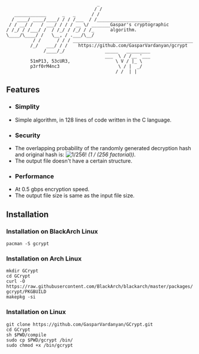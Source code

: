                                       _
                                     / /
       ____________      _   _      / /
      / ____/ ____/____/ / / /___  / /____________________
     / / __/ /   / ___/ / / / __ \/ _______Gaspar's cryptographic
    / /_/ / /___/ /  / /_/ / /_/ / /_      algorithm.
    \____/\____/ /   \__, / .___/\__/
              / /      / / / _____________________________________________
             /_/   ___/ / /    https://github.com/GasparVardanyan/gcrypt
                  /____/_/               _____   _________
                                         ___  \ / /__ '___
             51mP13, 53cUR3,                 \ V / |_ \
             p3rf0rM4nc3                      \ / |  _/
                                             / /  | |



## Features

* ### Simplity
* Simple algorithm, in 128 lines of code written in the C language.
* ### Security
* The overlapping probability of the randomly generated decryption hash and original hash is: ![<sup>1</sup>/<sub>256!</sub>](https://latex.codecogs.com/png.latex?\dpi{80}&space;\fn_phv&space;\frac{1}{256!}) <em>(1 / (256 factorial))</em>.
* The output file doesn't have a certain structure.
* ### Performance
* At 0.5 gbps encryption speed.
* The output file size is same as the input file size.

## Installation

### Installation on BlackArch Linux
`pacman -S gcrypt`

### Installation on Arch Linux
`mkdir GCrypt`<br>
`cd GCrypt`<br>
`curl -O https://raw.githubusercontent.com/BlackArch/blackarch/master/packages/gcrypt/PKGBUILD`<br>
`makepkg -si`<br>

### Installation on Linux
`git clone https://github.com/GasparVardanyan/GCrypt.git`<br>
`cd GCrypt`<br>
`sh $PWD/compile`<br>
`sudo cp $PWD/gcrypt /bin/`<br>
`sudo chmod +x /bin/gcrypt`<br>

<!--
### Windows executables
[Download GCrypt 32-bit](https://raw.githubusercontent.com/GasparVardanyan/GCrypt/master/windows/gcrypt32.exe)<br>
[Download GCrypt 64-bit](https://raw.githubusercontent.com/GasparVardanyan/GCrypt/master/windows/gcrypt64.exe)
-->
